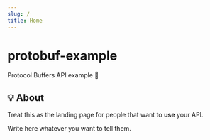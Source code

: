 ```yaml
---
slug: /
title: Home
---
```


# protobuf-example

Protocol Buffers API example 📜

## 💡 About

Treat this as the landing page for people
that want to **use** your API.

Write here whatever you want to tell them.
